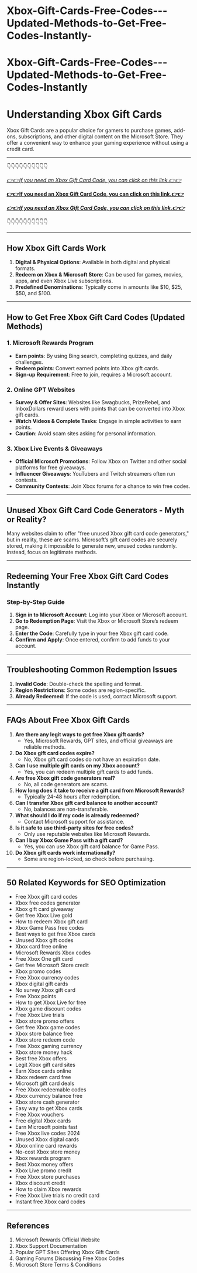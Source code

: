 # Xbox-Gift-Cards-Free-Codes---Updated-Methods-to-Get-Free-Codes-Instantly-
# Xbox-Gift-Cards-Free-Codes---Updated-Methods-to-Get-Free-Codes-Instantly

# Understanding Xbox Gift Cards

Xbox Gift Cards are a popular choice for gamers to purchase games, add-ons, subscriptions, and other digital content on the Microsoft Store. They offer a convenient way to enhance your gaming experience without using a credit card.

---

👇👇👇👇👇👇👇👇👇👇

*[👉👉If you need an Xbox Gift Card Code, you can click on this link.👉👉](https://offer-hub.sannir.xyz/xbox)*

**[👉👉If you need an Xbox Gift Card Code, you can click on this link.👉👉](https://offer-hub.sannir.xyz/xbox)**

***[👉👉If you need an Xbox Gift Card Code, you can click on this link.👉👉](https://offer-hub.sannir.xyz/xbox)***

👇👇👇👇👇👇👇👇👇👇

---

## How Xbox Gift Cards Work

1. **Digital & Physical Options**: Available in both digital and physical formats.
2. **Redeem on Xbox & Microsoft Store**: Can be used for games, movies, apps, and even Xbox Live subscriptions.
3. **Predefined Denominations**: Typically come in amounts like $10, $25, $50, and $100.

---

## How to Get Free Xbox Gift Card Codes (Updated Methods)

### 1. Microsoft Rewards Program
- **Earn points**: By using Bing search, completing quizzes, and daily challenges.
- **Redeem points**: Convert earned points into Xbox gift cards.
- **Sign-up Requirement**: Free to join, requires a Microsoft account.

### 2. Online GPT Websites
- **Survey & Offer Sites**: Websites like Swagbucks, PrizeRebel, and InboxDollars reward users with points that can be converted into Xbox gift cards.
- **Watch Videos & Complete Tasks**: Engage in simple activities to earn points.
- **Caution**: Avoid scam sites asking for personal information.

### 3. Xbox Live Events & Giveaways
- **Official Microsoft Promotions**: Follow Xbox on Twitter and other social platforms for free giveaways.
- **Influencer Giveaways**: YouTubers and Twitch streamers often run contests.
- **Community Contests**: Join Xbox forums for a chance to win free codes.

---

## Unused Xbox Gift Card Code Generators - Myth or Reality?

Many websites claim to offer "free unused Xbox gift card code generators," but in reality, these are scams. Microsoft’s gift card codes are securely stored, making it impossible to generate new, unused codes randomly. Instead, focus on legitimate methods.

---

## Redeeming Your Free Xbox Gift Card Codes Instantly

### Step-by-Step Guide
1. **Sign in to Microsoft Account**: Log into your Xbox or Microsoft account.
2. **Go to Redemption Page**: Visit the Xbox or Microsoft Store’s redeem page.
3. **Enter the Code**: Carefully type in your free Xbox gift card code.
4. **Confirm and Apply**: Once entered, confirm to add funds to your account.

---

## Troubleshooting Common Redemption Issues

1. **Invalid Code**: Double-check the spelling and format.
2. **Region Restrictions**: Some codes are region-specific.
3. **Already Redeemed**: If the code is used, contact Microsoft support.

---

## FAQs About Free Xbox Gift Cards

1. **Are there any legit ways to get free Xbox gift cards?**
   - Yes, Microsoft Rewards, GPT sites, and official giveaways are reliable methods.
2. **Do Xbox gift card codes expire?**
   - No, Xbox gift card codes do not have an expiration date.
3. **Can I use multiple gift cards on my Xbox account?**
   - Yes, you can redeem multiple gift cards to add funds.
4. **Are free Xbox gift code generators real?**
   - No, all code generators are scams.
5. **How long does it take to receive a gift card from Microsoft Rewards?**
   - Typically 24-48 hours after redemption.
6. **Can I transfer Xbox gift card balance to another account?**
   - No, balances are non-transferable.
7. **What should I do if my code is already redeemed?**
   - Contact Microsoft support for assistance.
8. **Is it safe to use third-party sites for free codes?**
   - Only use reputable websites like Microsoft Rewards.
9. **Can I buy Xbox Game Pass with a gift card?**
   - Yes, you can use Xbox gift card balance for Game Pass.
10. **Do Xbox gift cards work internationally?**
    - Some are region-locked, so check before purchasing.

---

## 50 Related Keywords for SEO Optimization

- Free Xbox gift card codes
- Xbox free codes generator
- Xbox gift card giveaway
- Get free Xbox Live gold
- How to redeem Xbox gift card
- Xbox Game Pass free codes
- Best ways to get free Xbox cards
- Unused Xbox gift codes
- Xbox card free online
- Microsoft Rewards Xbox codes
- Free Xbox One gift card
- Get free Microsoft Store credit
- Xbox promo codes
- Free Xbox currency codes
- Xbox digital gift cards
- No survey Xbox gift card
- Free Xbox points
- How to get Xbox Live for free
- Xbox game discount codes
- Free Xbox Live trials
- Xbox store promo offers
- Get free Xbox game codes
- Xbox store balance free
- Xbox store redeem code
- Free Xbox gaming currency
- Xbox store money hack
- Best free Xbox offers
- Legit Xbox gift card sites
- Earn Xbox cards online
- Xbox redeem card free
- Microsoft gift card deals
- Free Xbox redeemable codes
- Xbox currency balance free
- Xbox store cash generator
- Easy way to get Xbox cards
- Free Xbox vouchers
- Free digital Xbox cards
- Earn Microsoft points fast
- Free Xbox live codes 2024
- Unused Xbox digital cards
- Xbox online card rewards
- No-cost Xbox store money
- Xbox rewards program
- Best Xbox money offers
- Xbox Live promo credit
- Free Xbox store purchases
- Xbox discount credit
- How to claim Xbox rewards
- Free Xbox Live trials no credit card
- Instant free Xbox card codes

---

## References

1. Microsoft Rewards Official Website
2. Xbox Support Documentation
3. Popular GPT Sites Offering Xbox Gift Cards
4. Gaming Forums Discussing Free Xbox Codes
5. Microsoft Store Terms & Conditions


